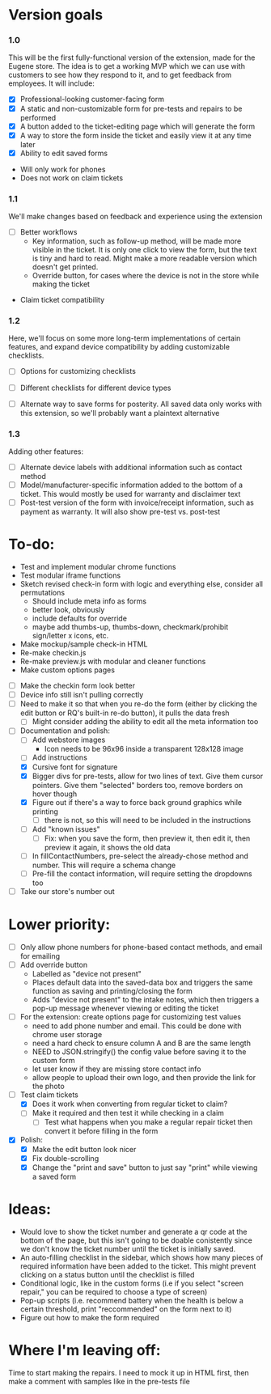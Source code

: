 # Version goals
### 1.0
This will be the first fully-functional version of the extension, made for the Eugene store.
The idea is to get a working MVP which we can use with customers to see how they respond to it, and to get feedback from employees. 
It will include:
- [x] Professional-looking customer-facing form
- [x] A static and non-customizable form for pre-tests and repairs to be performed
- [x] A button added to the ticket-editing page which will generate the form
- [x] A way to store the form inside the ticket and easily view it at any time later
- [x] Ability to edit saved forms
- Will only work for phones
- Does not work on claim tickets

### 1.1
We'll make changes based on feedback and experience using the extension
- [ ] Better workflows
    - Key information, such as follow-up method, will be made more visible in the ticket. It is only one click to view the form, but the text is tiny and hard to read. Might make a more readable version which doesn't get printed.
    - Override button, for cases where the device is not in the store while making the ticket
- Claim ticket compatibility

### 1.2 
Here, we'll focus on some more long-term implementations of certain features, and expand device compatibility by adding customizable checklists.
- [ ] Options for customizing checklists 
- [ ] Different checklists for different device types
- [ ] Alternate way to save forms for posterity. All saved data only works with this extension, so we'll probably want a plaintext alternative


### 1.3
Adding other features:
- [ ] Alternate device labels with additional information such as contact method
- [ ] Model/manufacturer-specific information added to the bottom of a ticket. This would mostly be used for warranty and disclaimer text
- [ ] Post-test version of the form with invoice/receipt information, such as payment as warranty. It will also show pre-test vs. post-test

# To-do:
- Test and implement modular chrome functions
- Test modular iframe functions
- Sketch revised check-in form with logic and everything else, consider all permutations
    - Should include meta info as forms
    - better look, obviously
    - include defaults for override
    - maybe add thumbs-up, thumbs-down, checkmark/prohibit sign/letter x icons, etc.
- Make mockup/sample check-in HTML
- Re-make checkin.js
- Re-make preview.js with modular and cleaner functions
- Make custom options pages
- [ ] Make the checkin form look better
- [ ] Device info still isn't pulling correctly
- [ ] Need to make it so that when you re-do the form (either by clicking the edit button or RQ's built-in re-do button), it pulls the data fresh
    - [ ] Might consider adding the ability to edit all the meta information too
- [ ] Documentation and polish:
    - [ ] Add webstore images
        - Icon needs to be 96x96 inside a transparent 128x128 image
    - [ ] Add instructions
    - [x] Cursive font for signature
    - [x] Bigger divs for pre-tests, allow for two lines of text. Give them cursor pointers. Give them "selected" borders too, remove borders on hover though
    - [x] Figure out if there's a way to force back ground graphics while printing
        - [ ] there is not, so this will need to be included in the instructions
    - [ ] Add "known issues"
        - [ ] Fix: when you save the form, then preview it, then edit it, then preview it again, it shows the old data
    - [ ] In fillContactNumbers, pre-select the already-chose method and number. This will require a schema change
    - [ ] Pre-fill the contact information, will require setting the dropdowns too
- [ ] Take our store's number out

# Lower priority:
- [ ] Only allow phone numbers for phone-based contact methods, and email for emailing
- [ ] Add override button
    - Labelled as "device not present"
    - Places default data into the saved-data box and triggers the same function as saving and printing/closing the form
    - Adds "device not present" to the intake notes, which then triggers a pop-up message whenever viewing or editing the ticket
- [ ] For the extension: create options page for customizing test values
    - need to add phone number and email. This could be done with chrome user storage
    - need a hard check to ensure column A and B are the same length
    - NEED to JSON.stringify() the config value before saving it to the custom form
    - let user know if they are missing store contact info
    - allow people to upload their own logo, and then provide the link for the photo
- [ ] Test claim tickets
    - [x] Does it work when converting from regular ticket to claim?
    - [ ] Make it required and then test it while checking in a claim
        - [ ] Test what happens when you make a regular repair ticket then convert it before filling in the form
- [x] Polish:
    - [x] Make the edit button look nicer
    - [x] Fix double-scrolling
    - [x] Change the "print and save" button to just say "print" while viewing a saved form
# Ideas:
- Would love to show the ticket number and generate a qr code at the bottom of the page, but this isn't going to be doable conistently since we don't know the ticket number until the ticket is initially saved.
- An auto-filling checklist in the sidebar, which shows how many pieces of required information have been added to the ticket. This might prevent clicking on a status button until the checklist is filled
- Conditional logic, like in the custom forms (i.e if you select "screen repair," you can be required to choose a type of screen)
- Pop-up scripts (i.e. recommend battery when the health is below a certain threshold, print "reccommended" on the form next to it)
- Figure out how to make the form required

# Where I'm leaving off:
Time to start making the repairs. I need to mock it up in HTML first, then make a comment with samples like in the pre-tests file




